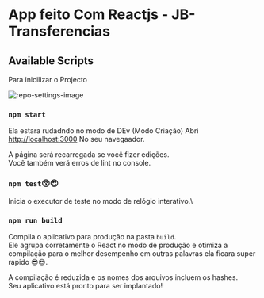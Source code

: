 # App feito Com Reactjs - JB-Transferencias


## Available Scripts

Para inicilizar o Projecto


![repo-settings-image](https://github.com/michackcanive/jb_tranferencias_reactjs/blob/master/public/jb.png)

### `npm start`

Ela estara rudadndo no modo de DEv (Modo Criação)
Abri [http://localhost:3000](http://localhost:3000) No seu navegaador.

A página será recarregada se você fizer edições.\
Você também verá erros de lint no console.

### `npm test`😚😍

Inicia o executor de teste no modo de relógio interativo.\

### `npm run build`

Compila o aplicativo para produção na pasta `build`.\
Ele agrupa corretamente o React no modo de produção e otimiza a compilação para o melhor desempenho em outras palavras ela ficara super rapido 😎😍.



A compilação é reduzida e os nomes dos arquivos incluem os hashes.\
Seu aplicativo está pronto para ser implantado!


